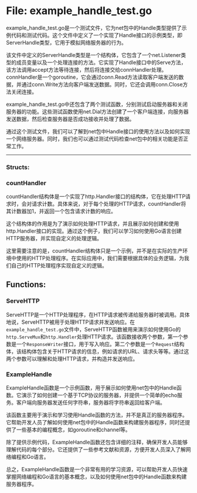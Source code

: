 # File: example_handle_test.go

example_handle_test.go是一个测试文件，它为net包中的Handle类型提供了示例代码和测试代码。这个文件中定义了一个实现了Handle接口的示例类型，即ServerHandle类型，它用于模拟网络服务器的行为。

该文件中定义的ServerHandle类型是一个结构体，它包含了一个net.Listener类型的成员变量以及一个处理连接的方法。它实现了Handle接口中的Serve方法，该方法调用accept方法等待连接，然后将连接交给connHandler处理。connHandler是一个goroutine，它会通过conn.Read方法读取客户端发送的数据，并通过conn.Write方法向客户端发送数据。同时，它还会调用conn.Close方法关闭连接。

example_handle_test.go中还包含了两个测试函数，分别测试启动服务器和关闭服务器的功能。这些测试函数使用net.Dial方法创建了一个客户端连接，向服务器发送数据，然后检查服务器是否成功接收并处理了数据。

通过这个测试文件，我们可以了解到net包中Handle接口的使用方法以及如何实现一个网络服务器。同时，我们也可以通过测试代码检查net包中的相关功能是否正常工作。




---

### Structs:

### countHandler

countHandler结构体是一个实现了http.Handler接口的结构体，它在处理HTTP请求时，会对请求计数。具体来说，对于每个处理的HTTP请求，countHandler将其计数器加1，并返回一个包含请求计数的响应。

这个结构体的作用是为了演示如何处理HTTP请求，并且展示如何创建和使用http.Handler接口的实现。通过这个例子，我们可以学习如何使用Go语言创建HTTP服务器，并实现自定义的处理逻辑。

这里需要注意的是，countHandler结构体只是一个示例，并不是在实际的生产环境中使用的HTTP处理程序。在实际应用中，我们需要根据具体的业务逻辑，为我们自己的HTTP处理程序实现自定义的逻辑。



## Functions:

### ServeHTTP

ServeHTTP是一个HTTP处理程序，在HTTP请求被传递给服务器时被调用。具体地说，ServeHTTP被用于处理HTTP请求并发送响应。在`example_handle_test.go`文件中，ServeHTTP函数被用来演示如何使用Go的`http.ServeMux`和`http.Handler`处理HTTP请求。该函数接收两个参数，第一个参数是一个`ResponseWriter`接口，用于写入响应。第二个参数是一个`Request`结构体，该结构体包含关于HTTP请求的信息，例如请求的URL、请求头等等。通过这两个参数可以理解和处理HTTP请求，并构造并发送响应。



### ExampleHandle

ExampleHandle函数是一个示例函数，用于展示如何使用net包中的Handle函数。它演示了如何创建一个基于TCP协议的服务器，并提供一个简单的echo服务。客户端向服务器发送任何字符串，服务器将字符串返回给客户端。

该函数主要用于演示和学习使用Handle函数的方法，并不是真正的服务器程序。它帮助开发人员了解如何使用net包中的Handle函数来构建服务器程序，同时还提供了一些基本的编程概念，如goroutine和channel等。

除了提供示例代码，ExampleHandle函数还包含详细的注释，确保开发人员能够理解代码的每个部分。它还提供了一些参考文献和资源，方便开发人员深入了解网络编程和Go语言。

总之，ExampleHandle函数是一个非常有用的学习资源，可以帮助开发人员快速掌握网络编程和Go语言的基本概念，以及如何使用net包中的Handle函数来构建服务器程序。




